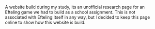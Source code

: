 A website build during my study, its an unofficial research page for an Efteling game we had to build as a school assignment.
This is not associated with Efteling itself in any way, but I decided to keep this page online to show how this website is build.
